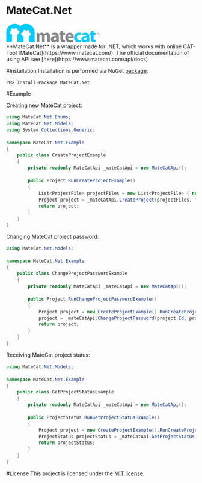 # MateCat.Net
<img src="https://github.com/IvAlex1986/MateCat.Net/blob/master/MateCatLogo.jpg" width="250" />
<br />
**MateCat.Net** is a wrapper made for .NET, which works with online CAT-Tool [MateCat](https://www.matecat.com/). The official documentation of using API see [here](https://www.matecat.com/api/docs)

#Installation
Installation is performed via NuGet [package](https://www.nuget.org/packages/MateCat.Net).
```
PM> Install-Package MateCat.Net
```

#Example

Creating new MateCat project:
```c#
using MateCat.Net.Enums;
using MateCat.Net.Models;
using System.Collections.Generic;

namespace MateCat.Net.Example
{
    public class CreateProjectExample
    {
        private readonly MateCatApi _mateCatApi = new MateCatApi();

        public Project RunCreateProjectExample()
        {
            List<ProjectFile> projectFiles = new List<ProjectFile> { new ProjectFile(@"C:\Temp\Example.txt") };
            Project project = _mateCatApi.CreateProject(projectFiles, "TestProjectName", "en-EN", "ru-RU", SupportedSubject.Internet);
            return project;
        }
    }
}
```

Changing MateCat project password:
```c#
using MateCat.Net.Models;

namespace MateCat.Net.Example
{
    public class ChangeProjectPasswordExample
    {
        private readonly MateCatApi _mateCatApi = new MateCatApi();

        public Project RunChangeProjectPasswordExample()
        {
            Project project = new CreateProjectExample().RunCreateProjectExample();
            project = _mateCatApi.ChangeProjectPassword(project.Id, project.Password, "MY_NEW_PASSWORD");
            return project;
        }
    }
}
```

Receiving MateCat project status:
```c#
using MateCat.Net.Models;

namespace MateCat.Net.Example
{
    public class GetProjectStatusExample
    {
        private readonly MateCatApi _mateCatApi = new MateCatApi();

        public ProjectStatus RunGetProjectStatusExample()
        {
            Project project = new CreateProjectExample().RunCreateProjectExample();
            ProjectStatus projectStatus = _mateCatApi.GetProjectStatus(project.Id, project.Password);
            return projectStatus;
        }
    }
}
```

#License
This project is licensed under the [MIT license](https://github.com/IvAlex1986/MateCat.Net/blob/master/LICENSE).